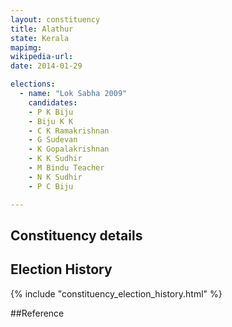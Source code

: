 ```yaml
---
layout: constituency
title: Alathur
state: Kerala
mapimg: 
wikipedia-url: 
date: 2014-01-29

elections: 
  - name: "Lok Sabha 2009"
    candidates: 
    - P K Biju 
    - Biju K K 
    - C K Ramakrishnan 
    - G Sudevan 
    - K Gopalakrishnan 
    - K K Sudhir 
    - M Bindu Teacher 
    - N K Sudhir 
    - P C Biju 

---
```

## Constituency details


## Election History
{% include "constituency_election_history.html" %}

##Reference
